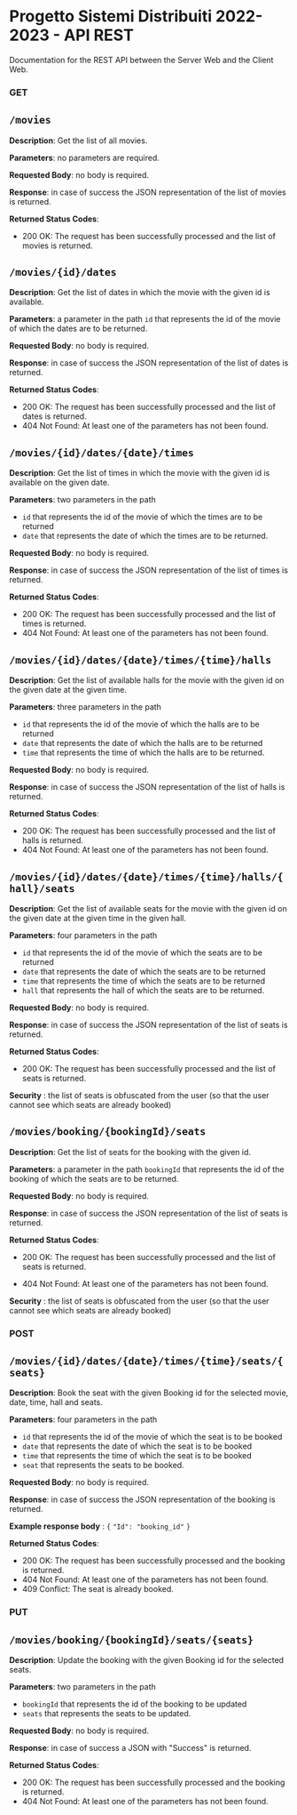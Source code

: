 # Progetto Sistemi Distribuiti 2022-2023 - API REST

Documentation for the REST API between the Server Web and the Client Web.

### GET 

## `/movies`

**Description**: Get the list of all movies.

**Parameters**: no parameters are required.

**Requested Body**: no body is required.

**Response**:  in case of success the JSON representation of the list of movies is returned.

**Returned Status Codes**:

* 200 OK: The request has been successfully processed and the list of movies is returned.

## `/movies/{id}/dates`

**Description**: Get the list of dates in which the movie with the given id is available.

**Parameters**: a parameter in the path `id` that represents the id of the movie of which the dates are to be returned.

**Requested Body**: no body is required.

**Response**: in case of success the JSON representation of the list of dates is returned.

**Returned Status Codes**:

* 200 OK: The request has been successfully processed and the list of dates is returned.
* 404 Not Found: At least one of the parameters has not been found.

## `/movies/{id}/dates/{date}/times`

**Description**: Get the list of times in which the movie with the given id is available on the given date.

**Parameters**: two parameters in the path 
* `id` that represents the id of the movie of which the times are to be returned
* `date` that represents the date of which the times are to be returned.

**Requested Body**: no body is required.

**Response**: in case of success the JSON representation of the list of times is returned.

**Returned Status Codes**:

* 200 OK: The request has been successfully processed and the list of times is returned.
* 404 Not Found: At least one of the parameters has not been found.

## `/movies/{id}/dates/{date}/times/{time}/halls`

**Description**: Get the list of available halls for the movie with the given id on the given date at the given time.

**Parameters**: three parameters in the path 
* `id` that represents the id of the movie of which the halls are to be returned
* `date` that represents the date of which the halls are to be returned 
* `time` that represents the time of which the halls are to be returned.

**Requested Body**: no body is required. 

**Response**: in case of success the JSON representation of the list of halls is returned.

**Returned Status Codes**:

* 200 OK: The request has been successfully processed and the list of halls is returned.
* 404 Not Found: At least one of the parameters has not been found.

## `/movies/{id}/dates/{date}/times/{time}/halls/{hall}/seats`

**Description**: Get the list of available seats for the movie with the given id on the given date at the given time in the given hall.

**Parameters**: four parameters in the path
* `id` that represents the id of the movie of which the seats are to be returned
* `date` that represents the date of which the seats are to be returned
* `time` that represents the time of which the seats are to be returned
* `hall` that represents the hall of which the seats are to be returned.

**Requested Body**: no body is required.

**Response**: in case of success the JSON representation of the list of seats is returned.

**Returned Status Codes**:

* 200 OK: The request has been successfully processed and the list of seats is returned.

**Security** : the list of seats is obfuscated from the user (so that the user cannot see which seats are already booked)

## `/movies/booking/{bookingId}/seats`

**Description**: Get the list of seats for the booking with the given id.

**Parameters**: a parameter in the path `bookingId` that represents the id of the booking of which the seats are to be returned.

**Requested Body**: no body is required.

**Response**: in case of success the JSON representation of the list of seats is returned.

**Returned Status Codes**:

* 200 OK: The request has been successfully processed and the list of seats is returned.

* 404 Not Found: At least one of the parameters has not been found.

**Security** : the list of seats is obfuscated from the user (so that the user cannot see which seats are already booked)

### POST

## `/movies/{id}/dates/{date}/times/{time}/seats/{seats}`

**Description**: Book the seat with the given Booking id for the selected movie, date, time, hall and seats.

**Parameters**: four parameters in the path 
* `id` that represents the id of the movie of which the seat is to be booked
* `date` that represents the date of which the seat is to be booked 
* `time` that represents the time of which the seat is to be booked 
* `seat` that represents the seats to be booked.

**Requested Body**: no body is required.

**Response**: in case of success the JSON representation of the booking is returned.

**Example response body** :
```{```
  ```"Id": "booking_id"```
```}```

**Returned Status Codes**:

* 200 OK: The request has been successfully processed and the booking is returned.
* 404 Not Found: At least one of the parameters has not been found.
* 409 Conflict: The seat is already booked.

### PUT 

## `/movies/booking/{bookingId}/seats/{seats}`

**Description**: Update the booking with the given Booking id for the selected seats.

**Parameters**: two parameters in the path
* `bookingId` that represents the id of the booking to be updated
* `seats` that represents the seats to be updated.

**Requested Body**: no body is required.

**Response**: in case of success a JSON with "Success" is returned.

**Returned Status Codes**:

* 200 OK: The request has been successfully processed and the booking is returned.
* 404 Not Found: At least one of the parameters has not been found.



